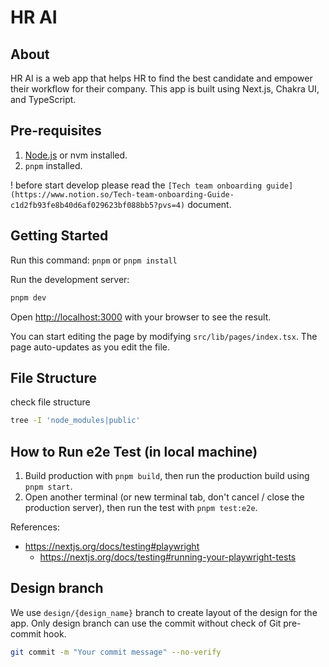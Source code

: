 # HR AI

## About

HR AI is a web app that helps HR to find the best candidate and empower their workflow for their company. This app is built using Next.js, Chakra UI, and TypeScript.

## Pre-requisites

1. [Node.js](https://nodejs.org/en/) or nvm installed.
2. `pnpm` installed.

! before start develop please read the `[Tech team onboarding guide](https://www.notion.so/Tech-team-onboarding-Guide-c1d2fb93fe8b40d6af029623bf088bb5?pvs=4)` document.

## Getting Started

Run this command: `pnpm` or `pnpm install`

Run the development server:

```bash
pnpm dev
```

Open [http://localhost:3000](http://localhost:3000) with your browser to see the result.

You can start editing the page by modifying `src/lib/pages/index.tsx`. The page auto-updates as you edit the file.

## File Structure

check file structure

```bash
tree -I 'node_modules|public'
```

## How to Run e2e Test (in local machine)

1. Build production with `pnpm build`, then run the production build using `pnpm start`.
2. Open another terminal (or new terminal tab, don't cancel / close the production server), then run the test with `pnpm test:e2e`.

References:

- https://nextjs.org/docs/testing#playwright
  - https://nextjs.org/docs/testing#running-your-playwright-tests


## Design branch

We use `design/{design_name}` branch to create layout of the design for the app.
Only design branch can use the commit without check of Git pre-commit hook.
```bash
git commit -m "Your commit message" --no-verify
```